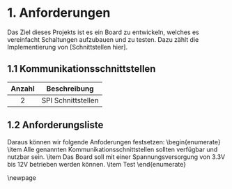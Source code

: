 # 1. Anforderungen

Das Ziel dieses Projekts ist es ein Board zu entwickeln, welches es vereinfacht Schaltungen aufzubauen und zu testen. Dazu zählt die Implementierung von [Schnittstellen hier]. 


## 1.1 Kommunikationsschnittstellen
|Anzahl  | Beschreibung
|:------:|:-------------:
|2       | SPI Schnittstellen

## 1.2 Anforderungsliste

Daraus können wir folgende Anfoderungen festsetzen:
\begin{enumerate}
\item Alle genannten Kommunikationsschnittstellen sollten verfügbar und nutzbar sein. 
\item Das Board soll mit einer Spannungsversorgung von 3.3V bis 12V betrieben werden können. 
\item Test 
\end{enumerate}

\newpage
